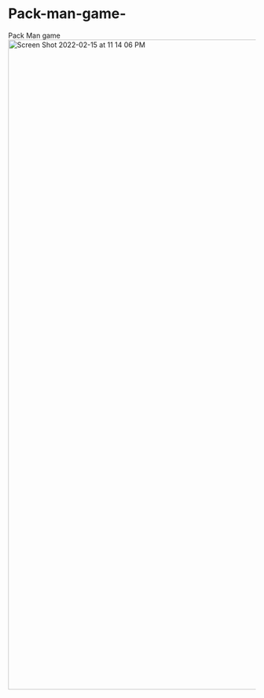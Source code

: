 # Pack-man-game-
Pack Man game
<img width="1323" alt="Screen Shot 2022-02-15 at 11 14 06 PM" src="https://user-images.githubusercontent.com/65924250/154080280-ae8ef217-5b85-4954-8f20-02ea7821b38a.png">

